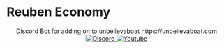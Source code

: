 # Reuben Economy
<div align="center"> 
Discord Bot for adding on to  unbelievaboat https://unbelievaboat.com

<br>
    <a href="https://discord.gg/sBFWp6ZfMb">
    <img src="https://img.shields.io/discord/718450019899801702?color=%235865f2&label=Discord&logo=Discord&style=for-the-badge" alt="Discord">
    </a>
    <a href="https://www.youtube.com/channel/UCMbaILdqA66BPoXgwtl0sYw">
    <img src="https://img.shields.io/youtube/channel/subscribers/UCMbaILdqA66BPoXgwtl0sYw?label=youtube&logo=youtube&style=for-the-badge" alt="Youtube">
    </a>
<br>


